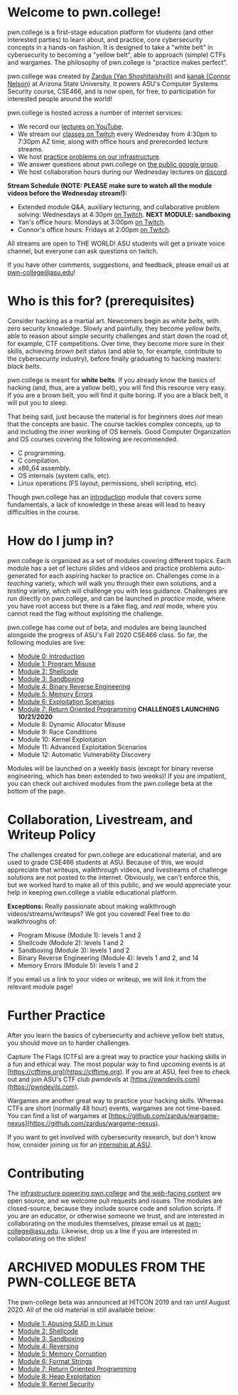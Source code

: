 # Welcome to pwn.college!

pwn.college is a first-stage education platform for students (and other interested parties) to learn about, and practice, core cybersecurity concepts in a hands-on fashion.
It is designed to take a "white belt" in cybersecurity to becoming a "yellow belt", able to approach (simple) CTFs and wargames.
The philosophy of pwn.college is "practice makes perfect".

pwn.college was created by [Zardus (Yan Shoshitaishvili)](http://yancomm.net) and [kanak (Connor Nelson)](https://connornelson.com) at Arizona State University.
It powers ASU's Computer Systems Security course, CSE466, and is now open, for free, to participation for interested people around the world!

pwn.college is hosted across a number of internet services:
- We record our [lectures on YouTube](https://www.youtube.com/c/pwncollege).
- We stream our [classes on Twitch](https://www.twitch.tv/pwncollege/) every Wednesday from 4:30pm to 7:30pm AZ time, along with office hours and prerecorded lecture streams.
- We host [practice problems on our infrastructure](https://cse466.pwn.college).
- We answer questions about pwn.college on [the public google group](https://groups.google.com/g/pwn-college-users).
- We host collaboration hours during our Wednesday lectures on [discord](https://discord.com/invite/68x4ADt).

**Stream Schedule (NOTE: PLEASE make sure to watch all the module videos before the Wednesday stream!):**
- Extended module Q&A, auxiliary lecturing, and collaborative problem solving: Wednesdays at 4:30pm [on Twitch](https://www.twitch.tv/pwncollege/). **NEXT MODULE: sandboxing**
- Yan's office hours: Mondays at 3:00pm [on Twitch](https://www.twitch.tv/pwncollege/).
- Connor's office hours: Fridays at 2:00pm [on Twitch](https://www.twitch.tv/pwncollege/).

All streams are open to THE WORLD! ASU students will get a private voice channel, but everyone can ask questions on twitch.

If you have other comments, suggestions, and feedback, please email us at [pwn-college@asu.edu](mailto:pwn-college@asu.edu)!

# Who is this for? (prerequisites)

Consider hacking as a martial art.
Newcomers begin as _white belts_, with zero security knowledge.
Slowly and painfully, they become _yellow belts_, able to reason about simple security challenges and start down the road of, for example, CTF competitions.
Over time, they become more sure in their skills, achieving _brown belt_ status (and able to, for example, contribute to the cybersecurity industry), before finally graduating to hacking masters: _black belts_.

pwn.college is meant for **white belts**.
If you already know the basics of hacking (and, thus, are a yellow belt), you will find this resource very easy.
If you are a brown belt, you will find it quite boring.
If you are a black belt, it will put you to sleep.

That being said, just because the material is for beginners does _not_ mean that the concepts are basic.
The course tackles complex concepts, up to and including the inner working of OS kernels.
Good Computer Organization and OS courses covering the following are recommended.
- C programming.
- C compilation.
- x86\_64 assembly.
- OS internals (system calls, etc).
- Linux operations (FS layout, permissions, shell scripting, etc).

Though pwn.college has an [introduction](modules/intro) module that covers some fundamentals, a lack of knowledge in these areas will lead to heavy difficulties in the course.

# How do I jump in?

pwn.college is organized as a set of modules covering different topics.
Each module has a set of lecture slides and videos and practice problems auto-generated for each aspiring hacker to practice on.
Challenges come in a _teaching_ variety, which will walk you through their own solutions, and a _testing_ variety, which will challenge you with less guidance.
Challenges are run directly on pwn.college, and can be launched in _practice_ mode, where you have root access but there is a fake flag, and _real_ mode, where you cannot read the flag without exploiting the challenge.

pwn.college has come out of beta, and modules are being launched alongside the progress of ASU's Fall 2020 CSE466 class.
So far, the following modules are live:

- [Module 0: Introduction](modules/intro)
- [Module 1: Program Misuse](modules/suid)
- [Module 2: Shellcode](modules/shellcode)
- [Module 3: Sandboxing](modules/sandbox)
- [Module 4: Binary Reverse Engineering](modules/reversing)
- [Module 5: Memory Errors](modules/memory)
- [Module 6: Exploitation Scenarios](modules/combo1)
- [Module 7: Return Oriented Programming](modules/rop) **CHALLENGES LAUNCHING 10/21/2020**
- Module 8: Dynamic Allocator Misuse
- Module 9: Race Conditions
- Module 10: Kernel Exploitation
- Module 11: Advanced Exploitation Scenarios
- Module 12: Automatic Vulnerability Discovery

Modules will be launched on a weekly basis (except for binary reverse engineering, which has been extended to two weeks)!
If you are impatient, you can check out archived modules from the pwn.college beta at the bottom of the page.

# Collaboration, Livestream, and Writeup Policy

The challenges created for pwn.college are educational material, and are used to grade CSE466 students at ASU.
Because of this, we would appreciate that writeups, walkthrough videos, and livestreams of challenge solutions are not posted to the internet.
Obviously, we can't enforce this, but we worked hard to make all of this public, and we would appreciate your help in keeping pwn.college a viable educational platform.

**Exceptions:** Really passionate about making walkthrough videos/streams/writeups?
We got you covered!
Feel free to do walkthroughs of:

- Program Misuse (Module 1): levels 1 and 2
- Shellcode (Module 2): levels 1 and 2
- Sandboxing (Module 3): levels 1 and 2
- Binary Reverse Engineering (Module 4): levels 1 and 2, and 14
- Memory Errors (Module 5): levels 1 and 2

If you email us a link to your video or writeup, we will link it from the relevant module page!

# Further Practice

After you learn the basics of cybersecurity and achieve yellow belt status, you should move on to harder challenges.

Capture The Flags (CTFs) are a great way to practice your hacking skills in a fun and ethical way.
The most popular way to find upcoming events is at [https://ctftime.org](https://ctftime.org).
If you are at ASU, feel free to check out and join ASU's CTF club _pwndevils_ at [https://pwndevils.com](https://pwndevils.com).

Wargames are another great way to practice your hacking skills.
Whereas CTFs are short (normally 48 hour) events, wargames are not time-based.
You can find a list of wargames at [https://github.com/zardus/wargame-nexus](https://github.com/zardus/wargame-nexus).

If you want to get involved with cybersecurity research, but don't know how, consider joining us for an [internship at ASU](https://sefcom.asu.edu/apprenticeship).

# Contributing

The [infrastructure powering pwn.college](https://github.com/pwncollege/pwncollege) and [the web-facing content](https://github.com/pwncollege/pwn-college.github.io) are open source, and we welcome pull requests and issues.
The modules are closed-source, because they include source code and solution scripts.
If you are an educator, or otherwise someone we trust, and are interested in collaborating on the modules themselves, please email us at [pwn-college@asu.edu](mailto:pwn-college@asu.edu).
Likewise, drop us a line if you are interested in collaborating on the slides!

# ARCHIVED MODULES FROM THE PWN-COLLEGE BETA

The pwn-college beta was announced at HITCON 2019 and ran until August 2020.
All of the old material is still available below:

- [Module 1: Abusing SUID in Linux](modules-old/suid)
- [Module 2: Shellcode](modules-old/shellcode)
- [Module 3: Sandboxing](modules-old/sandbox)
- [Module 4: Reversing](modules-old/reversing)
- [Module 5: Memory Corruption](modules-old/pwning)
- [Module 6: Format Strings](modules-old/fmt)
- [Module 7: Return Oriented Programming](modules-old/rop)
- [Module 8: Heap Exploitation](modules-old/heap)
- [Module 9: Kernel Security](modules-old/kernel)
